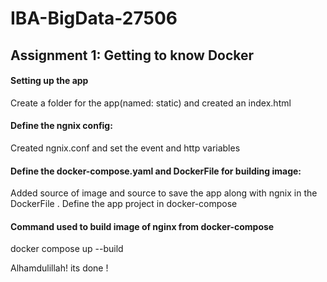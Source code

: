 # IBA-BigData-27506

## Assignment 1: Getting to know Docker 

#### Setting up the app
 Create a folder for the app(named: static) and created an index.html

#### Define the ngnix config:
 Created ngnix.conf and set the event and http variables

#### Define the docker-compose.yaml and DockerFile for building image:
 Added source of image and source to save the app along with ngnix in the DockerFile .
 Define the app project in docker-compose 
 
#### Command used to build image of nginx from docker-compose 
docker compose up --build

Alhamdulillah! its done !